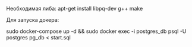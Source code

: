 Необходимая либа:
apt-get install libpq-dev g++ make



Для запуска докера:

sudo docker-compose up -d && sudo docker exec -i postgres_db psql -U postgres pg_db < start.sql